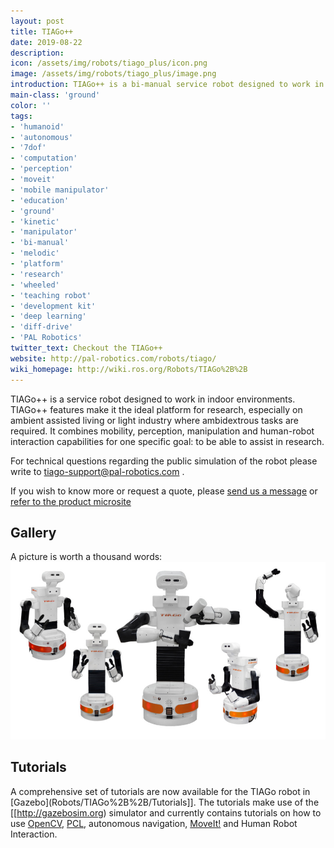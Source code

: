 ```yaml
---
layout: post
title: TIAGo++
date: 2019-08-22
description:
icon: /assets/img/robots/tiago_plus/icon.png
image: /assets/img/robots/tiago_plus/image.png
introduction: TIAGo++ is a bi-manual service robot designed to work in indoor environments.
main-class: 'ground'
color: ''
tags:
- 'humanoid'
- 'autonomous'
- '7dof'
- 'computation'
- 'perception'
- 'moveit'
- 'mobile manipulator'
- 'education'
- 'ground'
- 'kinetic'
- 'manipulator'
- 'bi-manual'
- 'melodic'
- 'platform'
- 'research'
- 'wheeled'
- 'teaching robot'
- 'development kit'
- 'deep learning'
- 'diff-drive'
- 'PAL Robotics'
twitter_text: Checkout the TIAGo++
website: http://pal-robotics.com/robots/tiago/
wiki_homepage: http://wiki.ros.org/Robots/TIAGo%2B%2B
---
```


TIAGo++ is a service robot designed to work in indoor environments. TIAGo++ features make it the ideal platform for research, especially on ambient assisted living or light industry where ambidextrous tasks are required. It combines mobility, perception, manipulation and human-robot interaction capabilities for one specific goal: to be able to assist in research.

For technical questions regarding the public simulation of the robot please write to tiago-support@pal-robotics.com .

If you wish to know more or request a quote, please [send us a message](http://pal-robotics.com/en/company) or [refer to the product microsite](http://wiki.ros.org/Robots/TIAGo%2B%2B) 

## Gallery
A picture is worth a thousand words:
![TiagoGallery](/assets/img/robots/tiago_plus/TIAGo_plus_gallery.jpg)

## Tutorials
A comprehensive set of tutorials are now available for the TIAGo robot in [Gazebo](Robots/TIAGo%2B%2B/Tutorials]]. The tutorials make use of the [[http://gazebosim.org) simulator and currently contains tutorials on how to use [OpenCV](http://opencv.org), [PCL](http://pointclouds.org), autonomous navigation, [MoveIt!](http://moveit.ros.org) and Human Robot Interaction.
